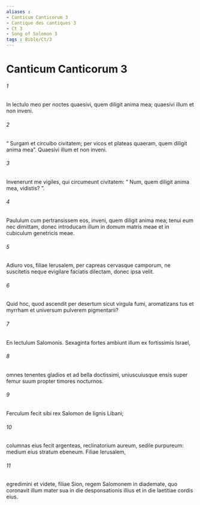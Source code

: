 ```yaml
---
aliases : 
- Canticum Canticorum 3
- Cantique des cantiques 3
- Ct 3
- Song of Solomon 3
tags : Bible/Ct/3
---
```


# Canticum Canticorum 3

###### 1
In lectulo meo per noctes quaesivi, quem diligit anima mea; quaesivi illum et non inveni.
###### 2
“ Surgam et circuibo civitatem; per vicos et plateas quaeram, quem diligit anima mea”. Quaesivi illum et non inveni.
###### 3
Invenerunt me vigiles, qui circumeunt civitatem: “ Num, quem diligit anima mea, vidistis? ”.
###### 4
Paululum cum pertransissem eos, inveni, quem diligit anima mea; tenui eum nec dimittam, donec introducam illum in domum matris meae et in cubiculum genetricis meae.
###### 5
Adiuro vos, filiae Ierusalem, per capreas cervasque camporum, ne suscitetis neque evigilare faciatis dilectam, donec ipsa velit.
###### 6
Quid hoc, quod ascendit per desertum sicut virgula fumi, aromatizans tus et myrrham et universum pulverem pigmentarii?
###### 7
En lectulum Salomonis. Sexaginta fortes ambiunt illum ex fortissimis Israel,
###### 8
omnes tenentes gladios et ad bella doctissimi, uniuscuiusque ensis super femur suum propter timores nocturnos.
###### 9
Ferculum fecit sibi rex Salomon de lignis Libani;
###### 10
columnas eius fecit argenteas, reclinatorium aureum, sedile purpureum: medium eius stratum ebeneum. Filiae Ierusalem,
###### 11
egredimini et videte, filiae Sion, regem Salomonem in diademate, quo coronavit illum mater sua in die desponsationis illius et in die laetitiae cordis eius.

